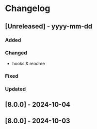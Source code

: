 # Changelog
## [Unreleased] - yyyy-mm-dd

### Added

### Changed
- hooks & readme

### Fixed

### Updated

## [8.0.0] - 2024-10-04


## [8.0.0] - 2024-10-03
